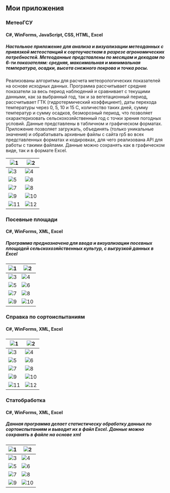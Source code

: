 ## Мои приложения

### МетеоГСУ
#### C#, WinForms, JavaScript, CSS, HTML, Excel
##### Настольное приложение для анализа и визуализации метеоданных с привязкой метеостанций к сортоучасткам в разрезе агрономических потребностей. Метеоданные представлены по месяцам и декадам по 6-ти показателям: средняя, максимальная и минимальная температура, осадки, высота снежного покрова и точка росы.
Реализованы алгоритмы для расчета метеорологических показателей на основе исходных данных. Программа рассчитывает средние показатели за весь период наблюдений и сравнивает с текущими данными, как за выбранный год, так и за вегетационный период, рассчитывает ГТК (гидротермический коэффициент), даты перехода температуры через 0, 5, 10 и 15 С, количество таких дней, сумму температур и сумму осадков, безморозный период, что позволяет охарактеризовать сельскохозяйственный год с точки зрения погодных условий. Данные представлены в табличном и графическом форматах.
Приложение позволяет загружать, объединять (только уникальные значения) и обрабатывать архивные файлы с сайта rp5 во всех представленных форматах и кодировках, для чего реализована API для работы с такими файлами. Данные можно сохранять как в графическом виде, так и в формате Excel.

|![1](https://github.com/brainstable/portfolio/blob/main/images/meteo_gsu/1.PNG)|![2](https://github.com/brainstable/portfolio/blob/main/images/meteo_gsu/2.PNG)|
|-|-|
|![3](https://github.com/brainstable/portfolio/blob/main/images/meteo_gsu/3.PNG)|![4](https://github.com/brainstable/portfolio/blob/main/images/meteo_gsu/4.PNG)|
|![5](https://github.com/brainstable/portfolio/blob/main/images/meteo_gsu/5.PNG)|![6](https://github.com/brainstable/portfolio/blob/main/images/meteo_gsu/6.PNG)|
|![7](https://github.com/brainstable/portfolio/blob/main/images/meteo_gsu/7.PNG)|![8](https://github.com/brainstable/portfolio/blob/main/images/meteo_gsu/8.PNG)|
|![9](https://github.com/brainstable/portfolio/blob/main/images/meteo_gsu/9.PNG)|![10](https://github.com/brainstable/portfolio/blob/main/images/meteo_gsu/10.PNG)|
|![11](https://github.com/brainstable/portfolio/blob/main/images/meteo_gsu/11.PNG)|![12](https://github.com/brainstable/portfolio/blob/main/images/meteo_gsu/12.PNG)|

### Посевные площади
#### C#, WinForms, XML, Excel
##### Программа предназначена для ввода и визуализации посевных площадей сельскохозяйственных культур, c выгрузкой данных в Excel

|![1](https://github.com/brainstable/portfolio/blob/main/images/squares/1.PNG)|![2](https://github.com/brainstable/portfolio/blob/main/images/squares/2.PNG)|
|-|-|
|![3](https://github.com/brainstable/portfolio/blob/main/images/squares/3.PNG)|![4](https://github.com/brainstable/portfolio/blob/main/images/squares/4.PNG)|
|![5](https://github.com/brainstable/portfolio/blob/main/images/squares/5.PNG)|![6](https://github.com/brainstable/portfolio/blob/main/images/squares/6.PNG)|
|![7](https://github.com/brainstable/portfolio/blob/main/images/squares/7.PNG)|![8](https://github.com/brainstable/portfolio/blob/main/images/squares/8.PNG)|
|![9](https://github.com/brainstable/portfolio/blob/main/images/squares/9.PNG)|![10](https://github.com/brainstable/portfolio/blob/main/images/squares/10.PNG)|

### Справка по сортоиспытаниям
#### C#, WinForms, XML, Excel
##### 

|![1](https://github.com/brainstable/portfolio/blob/main/images/reference/1.PNG)|![2](https://github.com/brainstable/portfolio/blob/main/images/reference/2.PNG)|
|-|-|
|![3](https://github.com/brainstable/portfolio/blob/main/images/reference/3.PNG)|![4](https://github.com/brainstable/portfolio/blob/main/images/reference/4.PNG)|
|![5](https://github.com/brainstable/portfolio/blob/main/images/reference/5.PNG)|![6](https://github.com/brainstable/portfolio/blob/main/images/reference/6.PNG)|
|![7](https://github.com/brainstable/portfolio/blob/main/images/reference/7.PNG)|![8](https://github.com/brainstable/portfolio/blob/main/images/reference/8.PNG)|
|![9](https://github.com/brainstable/portfolio/blob/main/images/reference/9.PNG)|![10](https://github.com/brainstable/portfolio/blob/main/images/reference/10.PNG)|
|![11](https://github.com/brainstable/portfolio/blob/main/images/reference/11.PNG)|![12](https://github.com/brainstable/portfolio/blob/main/images/reference/12.PNG)|

### Статобработка
#### C#, WinForms, XML, Excel
##### Данная программа делает статистическу обработку данных по сортоиспытаниям и выводит их в файл Excel. Данные можно сохранять в файле на основе xml 

|![1](https://github.com/brainstable/portfolio/blob/main/images/statistical/1.PNG)|![2](https://github.com/brainstable/portfolio/blob/main/images/statistical/2.PNG)|
|-|-|
|![3](https://github.com/brainstable/portfolio/blob/main/images/statistical/3.PNG)|![4](https://github.com/brainstable/portfolio/blob/main/images/statistical/4.PNG)|
|![5](https://github.com/brainstable/portfolio/blob/main/images/statistical/5.PNG)|![6](https://github.com/brainstable/portfolio/blob/main/images/statistical/6.PNG)|
|![7](https://github.com/brainstable/portfolio/blob/main/images/statistical/7.PNG)|![8](https://github.com/brainstable/portfolio/blob/main/images/statistical/8.PNG)|
|![9](https://github.com/brainstable/portfolio/blob/main/images/statistical/9.PNG)|![10](https://github.com/brainstable/portfolio/blob/main/images/statistical/10.PNG)|



<!--
**brainstable/brainstable** is a ✨ _special_ ✨ repository because its `README.md` (this file) appears on your GitHub profile.

Here are some ideas to get you started:

- 🔭 I’m currently working on ...
- 🌱 I’m currently learning ...
- 👯 I’m looking to collaborate on ...
- 🤔 I’m looking for help with ...
- 💬 Ask me about ...
- 📫 How to reach me: ...
- 😄 Pronouns: ...
- ⚡ Fun fact: ...
-->
